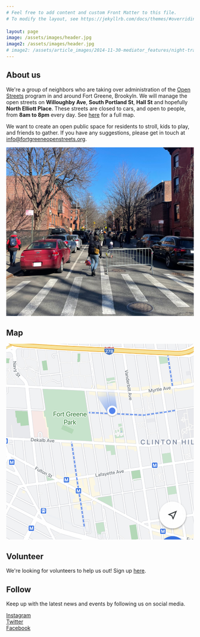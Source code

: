 ```yaml
---
# Feel free to add content and custom Front Matter to this file.
# To modify the layout, see https://jekyllrb.com/docs/themes/#overriding-theme-defaults

layout: page
image: /assets/images/header.jpg
image2: /assets/images/header.jpg
# image2: /assets/article_images/2014-11-30-mediator_features/night-track-mobile.JPG
---
```


## About us

We're a group of neighbors who are taking over administration of the [Open Streets](https://www1.nyc.gov/html/dot/html/pedestrians/openstreets.shtml) program in and around Fort Greene, Brookyln. We will manage the open streets on **Willoughby Ave**, **South Portland St**, **Hall St** and hopefully **North Elliott Place**. These streets are closed to cars, and open to people, from **8am to 8pm** every day. See [here](#map) for a full map.

We want to create an open public space for residents to stroll, kids to play, and friends to gather. If you have any suggestions, please get in touch at <info@fortgreeneopenstreets.org>.

![Willoughby Ave Open Street](/assets/images/willoughby.jpg)

## Map

![Map of Fort Greene Open Streets](/assets/images/map.jpg)

## Volunteer

We're looking for volunteers to help us out! Sign up [here]().

## Follow

Keep up with the latest news and events by following us on social media.

<div class="social-icons">
    <div>
        <a class="big" href="https://instagram.com/fortgreeneopenstreets">
            <i class="fa fa-instagram"></i>Instagram
        </a>
    </div>
    <div>
        <a class="icon-twitter" href="https://twitter.com/fortgreeneopenstreets">
            <i class="fa fa-twitter"></i>Twitter
        </a>
    </div>
    <div>
        <a class="icon-facebook" href="https://facebook.com/fortgreeneopenstreets">
            <i class="fa fa-facebook"></i>Facebook
        </a>
    </div>
</div>
